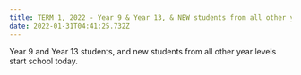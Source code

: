 ```yaml
---
title: TERM 1, 2022 - Year 9 & Year 13, & NEW students from all other year levels
date: 2022-01-31T04:41:25.732Z
---
```


Year 9 and Year 13 students, and new students from all other year levels start school today.